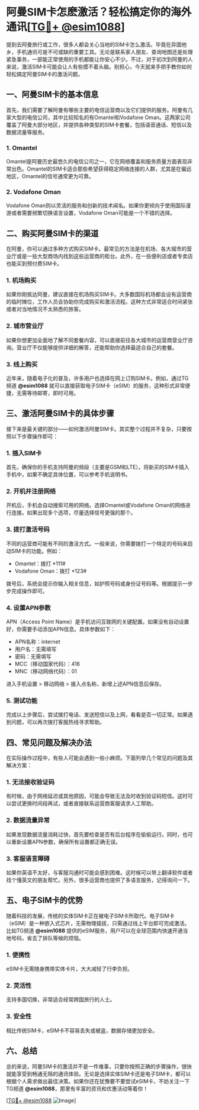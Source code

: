 # 阿曼SIM卡怎麽激活？轻松搞定你的海外通讯[[TG💪+ @esim1088](https://t.me/s/esim1088)]

提到去阿曼旅行或工作，很多人都会关心当地的SIM卡怎么激活。毕竟在异国他乡，手机通讯可是不可或缺的重要工具。无论是联系家人朋友、查询地图还是处理紧急事务，一部能正常使用的手机都能让你安心不少。不过，对于初次到阿曼的人来说，激活SIM卡可能会让人有些摸不着头脑。别担心，今天就来手把手教你如何轻松搞定阿曼SIM卡的激活问题。

## 一、阿曼SIM卡的基本信息

首先，我们需要了解阿曼有哪些主要的电信运营商以及它们提供的服务。阿曼有几家大型的电信公司，其中比较知名的有Omantel和Vodafone Oman。这两家公司覆盖了阿曼大部分地区，并提供各种类型的SIM卡套餐，包括语音通话、短信以及数据流量等服务。

### 1. Omantel
Omantel是阿曼历史最悠久的电信公司之一，它在网络覆盖和服务质量方面表现非常出色。Omantel的SIM卡适合那些希望获得稳定网络连接的人群，尤其是在偏远地区，Omantel的信号通常更为可靠。

### 2. Vodafone Oman
Vodafone Oman则以灵活的服务和创新的技术闻名。如果你更倾向于使用国际漫游或者需要频繁切换语言设置，Vodafone Oman可能是一个不错的选择。

## 二、购买阿曼SIM卡的渠道

在阿曼，你可以通过多种方式购买SIM卡。最常见的方法是在机场、各大城市的营业厅或是一些大型商场内找到这些运营商的柜台。此外，在一些便利店或者专卖店也能买到预付费SIM卡。

### 1. 机场购买
如果你刚抵达阿曼，建议直接在机场购买SIM卡。大多数国际机场都会设有运营商的临时摊位，工作人员会协助你完成购买和激活流程。这种方式非常适合时间紧张或者对当地情况不太熟悉的旅客。

### 2. 城市营业厅
如果你想更加全面地了解不同套餐内容，可以直接前往各大城市的运营商营业厅咨询。营业厅不仅能够提供详细的解答，还能帮助你选择最适合自己的套餐。

### 3. 线上购买
近年来，随着电子化的普及，许多用户也选择在网上订购SIM卡。例如，通过TG频道 **@esim1088** 就可以直接获取电子SIM卡（eSIM）的服务，这种形式非常便捷，无需等待邮寄，即时可用。

## 三、激活阿曼SIM卡的具体步骤

接下来是最关键的部分——如何激活阿曼SIM卡。其实整个过程并不复杂，只要按照以下步骤操作即可：

### 1. 插入SIM卡
首先，确保你的手机支持阿曼的频段（主要是GSM和LTE）。将新买的SIM卡插入手机中，如果不确定具体位置，可以参考手机说明书。

### 2. 开机并注册网络
开机后，手机会自动搜索可用的网络。选择Omantel或Vodafone Oman的网络进行连接。如果出现多个选项，尽量选择信号更强的那个。

### 3. 拨打激活号码
不同的运营商可能有不同的激活方式。一般来说，你需要拨打一个特定的号码来启动SIM卡的功能。例如：
- Omantel：拨打 *111#
- Vodafone Oman：拨打 *123#

拨号后，系统会提示你输入相关信息，如护照号码或身份证号码等。根据提示一步步完成操作即可。

### 4. 设置APN参数
APN（Access Point Name）是手机访问互联网的关键配置。如果没有自动设置好，你需要手动添加APN信息。具体参数如下：
- APN名称：internet
- 用户名：无需填写
- 密码：无需填写
- MCC（移动国家代码）：416
- MNC（移动网络代码）：01

进入手机设置 > 移动网络 > 接入点名称，新增上述APN信息后保存。

### 5. 测试功能
完成以上步骤后，尝试拨打电话、发送短信以及上网，看看是否一切正常。如果遇到问题，可以再次拨打客服热线寻求帮助。

## 四、常见问题及解决办法

在实际操作过程中，有些人可能会遇到一些小麻烦。下面列举几个常见的问题及其解决方案：

### 1. 无法接收验证码
有时候，由于网络延迟或其他原因，可能会导致无法及时收到验证码短信。这时可以尝试更换时间段再试，或者直接联系运营商客服请求人工帮助。

### 2. 数据流量异常
如果发现数据流量消耗过快，首先要检查是否有后台程序在偷偷运行。同时，也可以重新设置APN参数，确保所有设置都正确无误。

### 3. 客服语言障碍
如果你英语不太好，与客服沟通时可能会感到困难。这时候可以带上翻译软件或者找个懂英文的朋友帮忙。另外，很多运营商也提供了多语言服务，记得询问一下。

## 五、电子SIM卡的优势

随着科技的发展，传统的实体SIM卡正在被电子SIM卡所取代。电子SIM卡（eSIM）是一种嵌入式芯片，无需物理插拔，只需通过线上平台即可完成激活。比如TG频道 **@esim1088** 提供的eSIM服务，用户可以在全球范围内快速开通当地号码，省去了排队等候的烦恼。

### 1. 便携性
eSIM卡无需随身携带实体卡片，大大减轻了行李负担。
### 2. 灵活性
支持多国切换，非常适合经常跨国旅行的人士。
### 3. 安全性
相比传统SIM卡，eSIM卡不容易丢失或被盗，数据存储更加安全。

## 六、总结

总的来说，阿曼SIM卡的激活并不是一件难事，只要你按照正确的步骤操作，很快就能享受到畅通无阻的通讯体验。无论是选择实体SIM卡还是电子SIM卡，都可以根据个人需求做出最佳决策。如果你还在犹豫要不要尝试eSIM卡，不妨关注一下TG频道 **@esim1088**，那里有丰富的资讯和优惠活动等着你！

[[TG💪+ @esim1088](https://t.me/s/esim1088) ![Image](https://i.postimg.cc/4NQfJmqS/Snipaste-2025-05-13-00-14-12.png)]